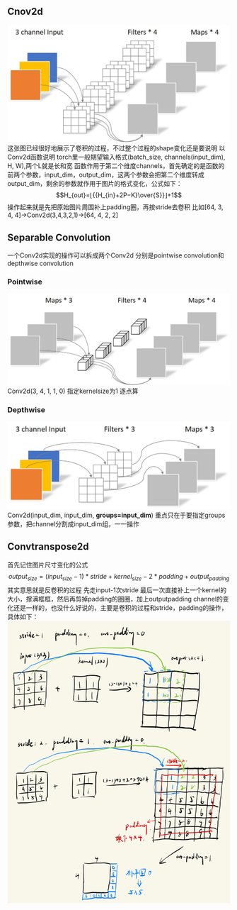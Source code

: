 ## Cnov2d

![alt text](./pictures/a_c_p1.png)
这张图已经很好地展示了卷积的过程，不过整个过程的shape变化还是要说明
以Conv2d函数说明
torch里一般期望输入格式(batch_size, channels(input_dim), H, W),两个L就是长和宽
函数作用于第二个维度channels，首先确定的是函数的前两个参数，input_dim，output_dim，这两个参数会把第二个维度转成output_dim，剩余的参数就作用于图片的格式变化，公式如下：
$$H_{out}=⌊{{H_{in}+2P−K}\over{S}}⌋+1$$
操作起来就是先把原始图片周围补上padding圈，再按stride去卷积 
比如[64, 3, 4, 4]->Conv2d(3,4,3,2,1)->[64, 4, 2, 2]

## Separable Convolution 
一个Conv2d实现的操作可以拆成两个Conv2d
分别是pointwise convolution和depthwise convolution

### Pointwise
![alt text](./pictures/a_c_p2.png)
Conv2d(3, 4, 1, 1, 0)
指定kernelsize为1 逐点算

### Depthwise
![alt text](./pictures/a_c_p3.png)
Conv2d(input_dim, input_dim, **groups=input_dim**)
重点只在于要指定groups参数，把channel分割成input_dim组，一一操作

## Convtranspose2d

首先记住图片尺寸变化的公式$$output_{size} = (input_{size} - 1)*stride + kernel_{size} - 2*padding + output_{padding}$$
其实意思就是反卷积的过程 先走input-1次stride 最后一次直接补上一个kernel的大小，撑满框框，然后再剪掉padding的圈圈，加上outputpadding
channel的变化还是一样的，也没什么好说的，主要是卷积的过程和stride，padding的操作，具体如下：
![alt text](./pictures/a_c_p4.jpg)
